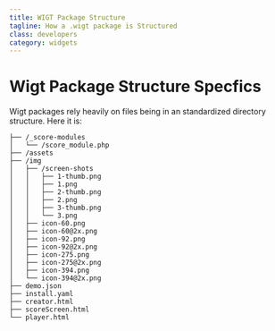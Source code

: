 ```yaml
---
title: WIGT Package Structure
tagline: How a .wigt package is Structured
class: developers
category: widgets
---
```


# Wigt Package Structure Specfics

Wigt packages rely heavily on files being in an standardized directory structure. Here it is:

```shell
├── /_score-modules
│   └── /score_module.php
├── /assets
├── /img
│   ├── /screen-shots
│   │   ├── 1-thumb.png
│   │   ├── 1.png
│   │   ├── 2-thumb.png
│   │   ├── 2.png
│   │   ├── 3-thumb.png
│   │   └── 3.png
│   ├── icon-60.png
│   ├── icon-60@2x.png
│   ├── icon-92.png
│   ├── icon-92@2x.png
│   ├── icon-275.png
│   ├── icon-275@2x.png
│   ├── icon-394.png
│   └── icon-394@2x.png
├── demo.json
├── install.yaml
├── creator.html
├── scoreScreen.html
└── player.html
```
